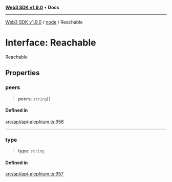 [**Web3 SDK v1.9.0**](../../../README.md) • **Docs**

***

[Web3 SDK v1.9.0](../../../globals.md) / [node](../README.md) / Reachable

# Interface: Reachable

Reachable

## Properties

### peers

> **peers**: `string`[]

#### Defined in

[src/api/api-alephium.ts:956](https://github.com/Mystic-Nayy/alephium-web3/blob/c1afd789a197ce5fe21f08c2965942090157c33d/packages/web3/src/api/api-alephium.ts#L956)

***

### type

> **type**: `string`

#### Defined in

[src/api/api-alephium.ts:957](https://github.com/Mystic-Nayy/alephium-web3/blob/c1afd789a197ce5fe21f08c2965942090157c33d/packages/web3/src/api/api-alephium.ts#L957)

